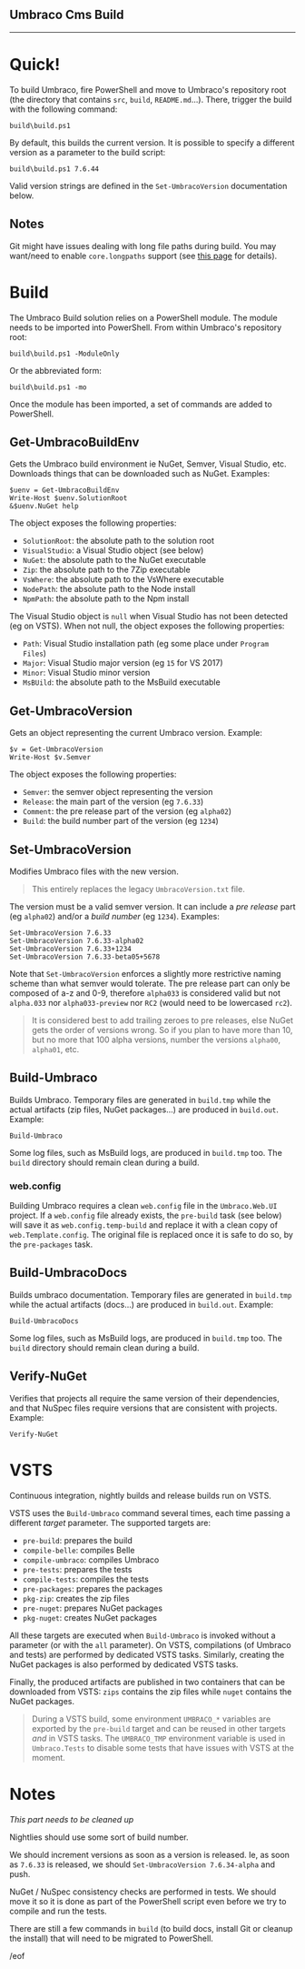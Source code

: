 Umbraco Cms Build
--
----

# Quick!

To build Umbraco, fire PowerShell and move to Umbraco's repository root (the directory that contains `src`, `build`, `README.md`...). There, trigger the build with the following command:

    build\build.ps1
    
By default, this builds the current version. It is possible to specify a different version as a parameter to the build script: 

    build\build.ps1 7.6.44

Valid version strings are defined in the `Set-UmbracoVersion` documentation below.

## Notes

Git might have issues dealing with long file paths during build. You may want/need to enable `core.longpaths` support (see [this page](https://github.com/msysgit/msysgit/wiki/Git-cannot-create-a-file-or-directory-with-a-long-path) for details).

# Build

The Umbraco Build solution relies on a PowerShell module. The module needs to be imported into PowerShell. From within Umbraco's repository root:

    build\build.ps1 -ModuleOnly

Or the abbreviated form:

    build\build.ps1 -mo

Once the module has been imported, a set of commands are added to PowerShell.

## Get-UmbracoBuildEnv

Gets the Umbraco build environment ie NuGet, Semver, Visual Studio, etc. Downloads things that can be downloaded such as NuGet. Examples:

    $uenv = Get-UmbracoBuildEnv
    Write-Host $uenv.SolutionRoot
    &$uenv.NuGet help
    
The object exposes the following properties:

* `SolutionRoot`: the absolute path to the solution root
* `VisualStudio`: a Visual Studio object (see below)
* `NuGet`: the absolute path to the NuGet executable
* `Zip`: the absolute path to the 7Zip executable
* `VsWhere`: the absolute path to the VsWhere executable
* `NodePath`: the absolute path to the Node install
* `NpmPath`: the absolute path to the Npm install

The Visual Studio object is `null` when Visual Studio has not been detected (eg on VSTS). When not null, the object exposes the following properties:

* `Path`: Visual Studio installation path (eg some place under `Program Files`)
* `Major`: Visual Studio major version (eg `15` for VS 2017)
* `Minor`: Visual Studio minor version
* `MsBUild`: the absolute path to the MsBuild executable

## Get-UmbracoVersion

Gets an object representing the current Umbraco version. Example:

    $v = Get-UmbracoVersion
    Write-Host $v.Semver

The object exposes the following properties:

* `Semver`: the semver object representing the version
* `Release`: the main part of the version (eg `7.6.33`)
* `Comment`: the pre release part of the version (eg `alpha02`)
* `Build`: the build number part of the version (eg `1234`)

## Set-UmbracoVersion

Modifies Umbraco files with the new version.

>This entirely replaces the legacy `UmbracoVersion.txt` file.

The version must be a valid semver version. It can include a *pre release* part (eg `alpha02`) and/or a *build number* (eg `1234`). Examples:

    Set-UmbracoVersion 7.6.33
    Set-UmbracoVersion 7.6.33-alpha02
    Set-UmbracoVersion 7.6.33+1234
    Set-UmbracoVersion 7.6.33-beta05+5678

Note that `Set-UmbracoVersion` enforces a slightly more restrictive naming scheme than what semver would tolerate. The pre release part can only be composed of a-z and 0-9, therefore `alpha033` is considered valid but not `alpha.033` nor `alpha033-preview` nor `RC2` (would need to be lowercased `rc2`). 

>It is considered best to add trailing zeroes to pre releases, else NuGet gets the order of versions wrong. So if you plan to have more than 10, but no more that 100 alpha versions, number the versions `alpha00`, `alpha01`, etc. 

## Build-Umbraco

Builds Umbraco. Temporary files are generated in `build.tmp` while the actual artifacts (zip files, NuGet packages...) are produced in `build.out`. Example:

    Build-Umbraco

Some log files, such as MsBuild logs, are produced in `build.tmp` too. The `build` directory should remain clean during a build.

### web.config

Building Umbraco requires a clean `web.config` file in the `Umbraco.Web.UI` project. If a `web.config` file already exists, the `pre-build` task (see below) will save it as `web.config.temp-build` and replace it with a clean copy of `web.Template.config`. The original file is replaced once it is safe to do so, by the `pre-packages` task.

## Build-UmbracoDocs

Builds umbraco documentation. Temporary files are generated in `build.tmp` while the actual artifacts (docs...) are produced in `build.out`. Example:

    Build-UmbracoDocs

Some log files, such as MsBuild logs, are produced in `build.tmp` too. The `build` directory should remain clean during a build.

## Verify-NuGet

Verifies that projects all require the same version of their dependencies, and that NuSpec files require versions that are consistent with projects. Example:

    Verify-NuGet

# VSTS

Continuous integration, nightly builds and release builds run on VSTS.

VSTS uses the `Build-Umbraco` command several times, each time passing a different *target* parameter. The supported targets are:

* `pre-build`: prepares the build
* `compile-belle`: compiles Belle
* `compile-umbraco`: compiles Umbraco
* `pre-tests`: prepares the tests
* `compile-tests`: compiles the tests
* `pre-packages`: prepares the packages
* `pkg-zip`: creates the zip files
* `pre-nuget`: prepares NuGet packages
* `pkg-nuget`: creates NuGet packages

All these targets are executed when `Build-Umbraco` is invoked without a parameter (or with the `all` parameter). On VSTS, compilations (of Umbraco and tests) are performed by dedicated VSTS tasks. Similarly, creating the NuGet packages is also performed by dedicated VSTS tasks.

Finally, the produced artifacts are published in two containers that can be downloaded from VSTS: `zips` contains the zip files while `nuget` contains the NuGet packages.

>During a VSTS build, some environment `UMBRACO_*` variables are exported by the `pre-build` target and can be reused in other targets *and* in VSTS tasks. The `UMBRACO_TMP` environment variable is used in `Umbraco.Tests` to disable some tests that have issues with VSTS at the moment.

# Notes

*This part needs to be cleaned up*

Nightlies should use some sort of build number.

We should increment versions as soon as a version is released. Ie, as soon as `7.6.33` is released, we should `Set-UmbracoVersion 7.6.34-alpha` and push.

NuGet / NuSpec consistency checks are performed in tests. We should move it so it is done as part of the PowerShell script even before we try to compile and run the tests.

There are still a few commands in `build` (to build docs, install Git or cleanup the install) that will need to be migrated to PowerShell.

/eof